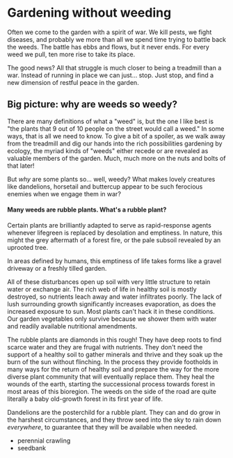 # Gardening without weeding

Often we come to the garden with a spirit of war. We kill pests, we fight diseases, and probably we more than all we spend time trying to battle back the weeds. The battle has ebbs and flows, but it never ends. For every weed we pull, ten more rise to take its place.

The good news? All that struggle is much closer to being a treadmill than a war. Instead of running in place we can just… stop. Just stop, and find a new dimension of restful peace in the garden.

## Big picture: why are weeds so weedy?

There are many definitions of what a "weed" is, but the one I like best is "the plants that 9 out of 10 people on the street would call a weed." In some ways, that is all we need to know. To give a bit of a spoiler, as we walk away from the treadmill and dig our hands into the rich possibilities gardening by ecology, the myriad kinds of "weeds" either recede or are revealed as valuable members of the garden. Much, much more on the nuts and bolts of that later!

But *why* are some plants so… well, weedy? What makes lovely creatures like dandelions, horsetail and buttercup appear to be such ferocious enemies when we engage them in war?

#### Many weeds are rubble plants. What's a rubble plant?

Certain plants are brilliantly adapted to serve as rapid-response agents whenever lifegreen is replaced by desolation and emptiness. In nature, this might the grey aftermath of a forest fire, or the pale subsoil revealed by an uprooted tree.

In areas defined by humans, this emptiness of life takes forms like a gravel driveway or a freshly tilled garden.

All of these disturbances open up soil with very little structure to retain water or exchange air. The rich web of life in healthy soil is mostly destroyed, so nutrients leach away and water infiltrates poorly. The lack of lush surrounding growth significantly increases evaporation, as does the increased exposure to sun. Most plants can't hack it in these conditions. Our garden vegetables only survive because we shower them with water and readily available nutritional amendments.

The rubble plants are diamonds in this rough! They have deep roots to find scarce water and they are frugal with nutrients. They don't need the support of a healthy soil to gather minerals and thrive and they soak up the burn of the sun without flinching. In the process they provide footholds in many ways for the return of healthy soil and prepare the way for the more diverse plant community that will eventually replace them. They heal the wounds of the earth, starting the successional process towards forest in most areas of this bioregion. The weeds on the side of the road are quite literally a baby old-growth forest in its first year of life. 

Dandelions are the posterchild for a rubble plant. They can and do grow in the harshest circumstances, and they throw seed into the sky to rain down *everywhere*, to guarantee that they will be available when needed.



- perennial crawling
- seedbank